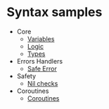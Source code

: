# Syntax samples

* Core
    * [Variables](Variables.md)
    * [Logic](Logic.md)
    * [Types](Types.md)
* Errors Handlers
    * [Safe Error](SafeError.md)
* Safety
    * [Nil checks](NilCheks.md)
* Coroutines
    * [Coroutines](Coroutines.md)
